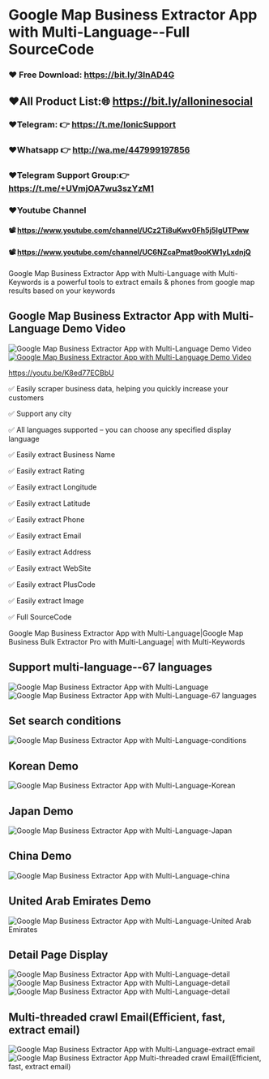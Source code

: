 # Google Map Business Extractor App with Multi-Language--Full SourceCode
 
### ❤️ Free Download: https://bit.ly/3InAD4G
##  ❤️All Product List:🌐 https://bit.ly/alloninesocial
### ❤️Telegram: 👉 https://t.me/IonicSupport   
### ❤️Whatsapp  👉 http://wa.me/447999197856
### ❤️Telegram Support Group:👉 https://t.me/+UVmjOA7wu3szYzM1

### ❤️Youtube Channel 
#### 📽 https://www.youtube.com/channel/UCz2Ti8uKwv0Fh5j5IgUTPww
#### 📽 https://www.youtube.com/channel/UC6NZcaPmat9ooKW1yLxdnjQ

 
Google Map Business Extractor App with Multi-Language with Multi-Keywords is a powerful tools to extract emails & phones from google map results based on your keywords

<h2><strong>Google Map Business Extractor App with Multi-Language Demo Video</strong></h2>
<img src="https://i.ibb.co/xzxBQWw/ytbdemo.png" alt="Google Map Business Extractor App with Multi-Language Demo Video" border="0"/>
    <a href="https://youtu.be/VLrmMLPqvhk" rel="nofollow">
		 <img src="https://i.ibb.co/S0yZv2r/watchbtn.jpg" alt="Google Map Business Extractor App with Multi-Language Demo Video" />
  </a>
  
  https://youtu.be/K8ed77ECBbU


✅ Easily scraper business data, helping you quickly increase your customers

✅ Support any city

✅ All languages supported – you can choose any specified display language

✅ Easily extract Business Name

✅ Easily extract Rating

✅ Easily extract Longitude

✅ Easily extract Latitude

✅ Easily extract Phone

✅ Easily extract Email

✅ Easily extract Address

✅ Easily extract WebSite

✅ Easily extract PlusCode

✅ Easily extract Image

✅ Full SourceCode

Google Map Business Extractor App with Multi-Language|Google Map Business Bulk Extractor Pro with Multi-Language| with Multi-Keywords


<h2><strong>Support multi-language--67 languages</strong></h2>
 <img src="https://i.ibb.co/J7NkW3t/01.png" alt="Google Map Business Extractor App with Multi-Language" border="0"/>
 <img src="https://i.ibb.co/KjPdvtv/02.png" alt="Google Map Business Extractor App with Multi-Language-67 languages" border="0"/>
 
<h2><strong>Set search conditions</strong></h2>
	<img src="https://i.ibb.co/3pJwgLp/03.png" alt="Google Map Business Extractor App with Multi-Language-conditions" border="0"/>
 
   
<h2><strong>Korean Demo</strong></h2>
 <img src="https://i.ibb.co/1M0bQtr/04.png" alt="Google Map Business Extractor App with Multi-Language-Korean" border="0"/>
 
<h2><strong>Japan Demo</strong></h2> 
 <img src="https://i.ibb.co/kX9mNDS/05.png" alt="Google Map Business Extractor App with Multi-Language-Japan" border="0"/>
 
 <h2><strong>China Demo</strong></h2> 
<img src="https://i.ibb.co/kJQ7K6T/06.png" alt="Google Map Business Extractor App with Multi-Language-china" border="0"/>

 <h2><strong>United Arab Emirates Demo</strong></h2> 
<img src="https://i.ibb.co/b6bZmjd/07.png" alt="Google Map Business Extractor App with Multi-Language-United Arab Emirates" border="0"/>

 <h2><strong>Detail Page Display</strong></h2> 
<img src="https://i.ibb.co/CKbNwJp/08.png" alt="Google Map Business Extractor App with Multi-Language-detail" border="0"/>
 <img src="https://i.ibb.co/THX58nv/09.png" alt="Google Map Business Extractor App with Multi-Language-detail" border="0"/>
 <img src="https://i.ibb.co/dBTB7Z7/10.png" alt="Google Map Business Extractor App with Multi-Language-detail" border="0"/>
 
 <h2><strong>Multi-threaded crawl Email(Efficient, fast, extract email)</strong></h2> 
<img src="https://i.ibb.co/BPrnNh2/11.png" alt="Google Map Business Extractor App with Multi-Language-extract email" border="0"/>
<img src="https://i.ibb.co/NCZ7Jjr/emails.png" alt="Google Map Business Extractor App Multi-threaded crawl Email(Efficient, fast, extract email)" border="0"/>

